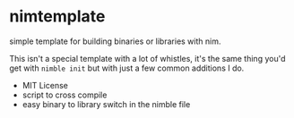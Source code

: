 # nimtemplate 

simple template for building binaries or libraries with nim. 

This isn't a special template with a lot of whistles, it's the same thing you'd get with `nimble init` but with just a few common additions I do. 
- MIT License
- script to cross compile
- easy binary to library switch in the nimble file
